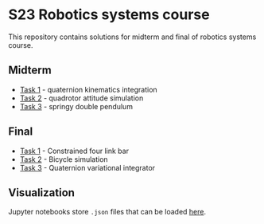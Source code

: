 # S23 Robotics systems course

This repository contains solutions for midterm and final of robotics systems course.

## Midterm

- [Task 1](midterm/problem1.ipynb) - quaternion kinematics integration
- [Task 2](midterm/problem2.ipynb) - quadrotor attitude simulation
- [Task 3](midterm/problem3.ipynb) - springy double pendulum

## Final

- [Task 1](final/problem1.ipynb) - Constrained four link bar
- [Task 2](final/problem2.ipynb) - Bicycle simulation
- [Task 3](final/problem3.ipynb) - Quaternion variational integrator

## Visualization

Jupyter notebooks store `.json` files that can be loaded [here](https://lvjonok.github.io/visualizer/).
